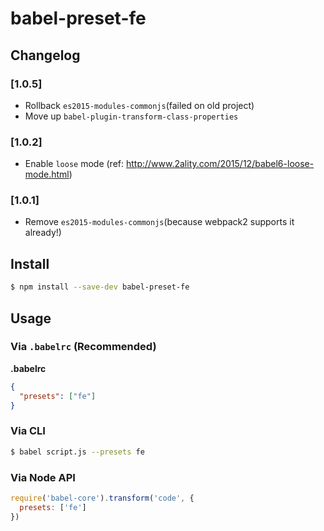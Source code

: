 # babel-preset-fe

## Changelog

### [1.0.5]

- Rollback `es2015-modules-commonjs`(failed on old project)
- Move up `babel-plugin-transform-class-properties`

### [1.0.2]

- Enable `loose` mode (ref: http://www.2ality.com/2015/12/babel6-loose-mode.html)

### [1.0.1]

- Remove `es2015-modules-commonjs`(because webpack2 supports it already!)

## Install

```sh
$ npm install --save-dev babel-preset-fe
```

## Usage

### Via `.babelrc` (Recommended)

**.babelrc**

```json
{
  "presets": ["fe"]
}
```

### Via CLI

```sh
$ babel script.js --presets fe
```

### Via Node API

```javascript
require('babel-core').transform('code', {
  presets: ['fe']
})
```
